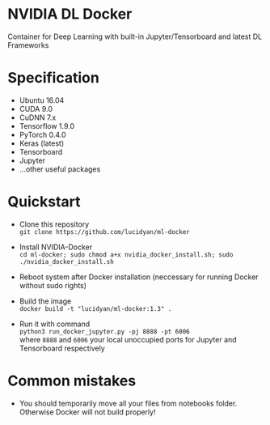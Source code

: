# NVIDIA DL Docker
Container for Deep Learning with built-in Jupyter/Tensorboard and latest DL Frameworks

# Specification
- Ubuntu 16.04
- CUDA 9.0
- CuDNN 7.x
- Tensorflow 1.9.0
- PyTorch 0.4.0
- Keras (latest)
- Tensorboard
- Jupyter
- ...other useful packages

# Quickstart
- Clone this repository
<br/>`git clone https://github.com/lucidyan/ml-docker`

- Install NVIDIA-Docker
<br/>`cd ml-docker; sudo chmod a+x nvidia_docker_install.sh; sudo ./nvidia_docker_install.sh`

- Reboot system after Docker installation (neccessary for running Docker without sudo rights)

- Build the image
<br/>`docker build -t "lucidyan/ml-docker:1.3" .`

- Run it with command
<br/>`python3 run_docker_jupyter.py -pj 8888 -pt 6006`
<br/> where `8888` and `6006` your local unoccupied ports for Jupyter and Tensorboard respectively

# Common mistakes
- You should temporarily move all your files from notebooks folder. Otherwise Docker will not build properly!
